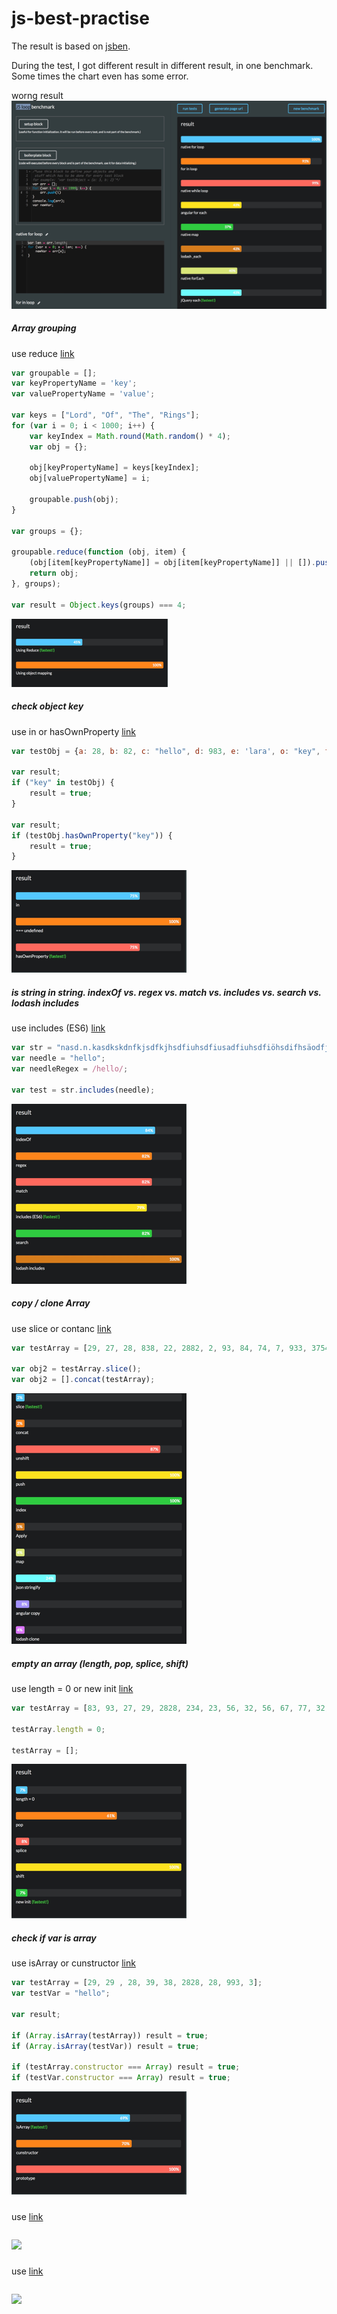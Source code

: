 # js-best-practise
The result is based on [jsben](http://jsben.ch/browse).

During the test, I got different result in different result, in one benchmark. Some times the chart even has some error.

worng result
![](img/C8227164-B8C0-4E65-B0B8-A1962B0E4E58.png)

##### Array grouping

use reduce [link](http://jsben.ch/hVhEV)

```js
var groupable = [];
var keyPropertyName = 'key';
var valuePropertyName = 'value';

var keys = ["Lord", "Of", "The", "Rings"];
for (var i = 0; i < 1000; i++) {
    var keyIndex = Math.round(Math.random() * 4);
    var obj = {};

    obj[keyPropertyName] = keys[keyIndex];
    obj[valuePropertyName] = i;

    groupable.push(obj);
}

var groups = {};

groupable.reduce(function (obj, item) {
    (obj[item[keyPropertyName]] = obj[item[keyPropertyName]] || []).push(item);
    return obj;
}, groups);

var result = Object.keys(groups) === 4;

```
![](img/C40D36AC-7E9F-48C9-BE89-7F1D5158FDE5.png)

##### check object key
use in or hasOwnProperty [link](http://jsben.ch/WqlIl)

```js
var testObj = {a: 28, b: 82, c: "hello", d: 983, e: 'lara', o: "key", f: '82828', g: 8};

var result;
if ("key" in testObj) {
    result = true;
}

var result;
if (testObj.hasOwnProperty("key")) {
    result = true;
}

```
![](img/0590FE53-F2C4-4C5D-90E3-5B1CC07EC697.png)

##### is string in string. indexOf vs. regex vs. match vs. includes vs. search vs. lodash includes

use includes (ES6) [link](http://jsben.ch/RVYk7)

```js
var str = "nasd.n.kasdkskdnfkjsdfkjhsdfiuhsdfiusadfiuhsdfiöhsdifhsäodfjiosdfisdfsdfnosdfiosdf89sdfs98pdfzp98sdf98psfzp8sfzp8sfzp89szfp8snasd.n.kasdkskdnfkjsdfkjhsdfiuhsdfiusadfiuhsdfiöhsdifhsäodfjiosdfisdfsdfnosdfiosdf89sdfs98pdfzp98sdf98psfzp8sfzp8sfzp89szfp8snasd.n.kasdkskdnfkjsdfkjhsdfiuhsdfiusadfiuhsdfiöhsdifhsäodfjiosdfisdfsdfnosdfiosdf89sdfs98pdfzp98sdf98psfzp8sfzp8sfzp89szfp8snasd.hellon.kasdkskdnfkjsdfkjhsdfiuhsdfiusadfiuhsdfiöhsdifhsäodfjiosdfisdfsdfnosdfiosdf89sdfs98pdfzp98sdf98psfzp8sfzp8sfzp89szfp8s";
var needle = "hello";
var needleRegex = /hello/;

var test = str.includes(needle);  
```
![](img/34251905-74AE-49CC-AA61-0C2A76913F81.png)

##### copy / clone Array

use slice or contanc [link](http://jsben.ch/wQ9RU)

```js
var testArray = [29, 27, 28, 838, 22, 2882, 2, 93, 84, 74, 7, 933, 3754, 3874, 22838, 38464, 3837, 82424, 2927, 2625, 63, 27, 28, 838, 22, 2882, 2, 93, 84, 74, 7, 933, 3754, 3874, 22838, 38464, 3837, 82424, 2927, 2625, 63, 27, 28, 838, 22, 2882, 2, 93, 84, 74, 7, 933, 3754, 3874, 22838, 38464, 3837, 82424, 2927, 2625, 63, 27, 28, 838, 22, 2882, 2, 93, 84, 74, 7, 933, 3754, 3874, 22838, 38464, 3837, 82424, 2927, 2625, 63];

var obj2 = testArray.slice();
var obj2 = [].concat(testArray);

```
![](img/520A4CFF-6CFF-422D-8ED1-245EBC174356.png)

##### empty an array (length, pop, splice, shift)

use length = 0 or new init [link](http://jsben.ch/hyj65)

```js
var testArray = [83, 93, 27, 29, 2828, 234, 23, 56, 32, 56, 67, 77, 32, 45, 93, 17, 28, 83, 62, 99, 36, 28, 93, 27, 29, 2828, 234, 23, 56, 32, 56, 67, 77, 32, 45, 93, 17, 28, 83, 62, 99, 36, 28, 93, 27, 29, 2828, 234, 23, 56, 32, 56, 67, 77, 32, 45, 93, 17, 28, 83, 62, 99, 36, 28, 93, 27, 29, 2828, 234, 23, 56, 32, 56, 67, 77, 32, 45, 93, 17, 28, 83, 62, 99, 36, 28, 93, 27, 29, 2828, 234, 23, 56, 32, 56, 67, 77, 32, 45, 93, 17, 28, 83, 62, 99, 36, 28, 93, 27, 29, 2828, 234, 23, 56, 32, 56, 67, 77, 32, 45, 93, 17, 28, 83, 62, 99, 36, 28, 93, 27, 29, 2828, 234, 23, 56, 32, 56, 67, 77, 32, 45, 93, 17, 28, 83, 62, 99, 36, 28, 93, 27, 29, 2828, 234, 23, 56, 32, 56, 67, 77, 32, 45, 93, 17, 28, 83, 62, 99, 36, 28, 93, 27, 29, 2828, 234, 23, 56, 32, 56, 67, 77, 32, 45, 93, 17, 28, 83, 62, 99, 36, 28, 93, 27, 29, 2828, 234, 23, 56, 32, 56, 67, 77, 32, 45, 93, 17, 28, 83, 62, 99, 36, 28];

testArray.length = 0;

testArray = [];

```
![](img/36AF8A85-2AA8-4FE0-898D-1591477225E6.png)


##### check if var is array

use isArray or cunstructor  [link](http://jsben.ch/wQ9RU)

```js
var testArray = [29, 29 , 28, 39, 38, 2828, 28, 993, 3];
var testVar = "hello";

var result;

if (Array.isArray(testArray)) result = true;
if (Array.isArray(testVar)) result = true;

if (testArray.constructor === Array) result = true;
if (testVar.constructor === Array) result = true;
```
![](img/BC912346-3C44-4737-8DC3-16A67373483C.png)

##### 

use [link](http://jsben.ch/wQ9RU)

```js

```
![](img/.png)

##### 

use [link](http://jsben.ch/wQ9RU)

```js

```
![](img/.png)
